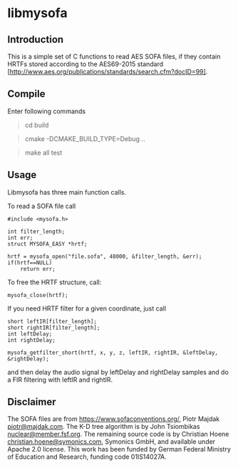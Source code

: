 # libmysofa

## Introduction

This is a simple set of C functions to read AES SOFA files, if they contain HRTFs
stored according to the AES69-2015 standard [http://www.aes.org/publications/standards/search.cfm?docID=99].

## Compile

Enter following commands

> cd build

> cmake -DCMAKE_BUILD_TYPE=Debug ..

> make all test

## Usage 

Libmysofa has three main function calls.

To read a SOFA file call 

```
#include <mysofa.h>

int filter_length;
int err;
struct MYSOFA_EASY *hrtf;

hrtf = mysofa_open("file.sofa", 48000, &filter_length, &err);
if(hrtf==NULL) 
	return err;
```

To free the HRTF structure, call:
```
mysofa_close(hrtf);
```

If you need HRTF filter for a given coordinate, just call
```
short leftIR[filter_length];
short rightIR[filter_length];
int leftDelay;
int rightDelay;

mysofa_getfilter_short(hrtf, x, y, z, leftIR, rightIR, &leftDelay, &rightDelay);
```
and then delay the audio signal by leftDelay and rightDelay samples and do a FIR filtering with leftIR and rightIR.


## Disclaimer

The SOFA files are from https://www.sofaconventions.org/, Piotr Majdak <piotr@majdak.com>. The K-D tree algorithm is by John Tsiombikas <nuclear@member.fsf.org>. The remaining source code is by Christian Hoene <christian.hoene@symonics.com>, Symonics GmbH, and available under Apache 2.0 license. This work has been funded by German Federal Ministry of Education and Research, funding code 01IS14027A.


